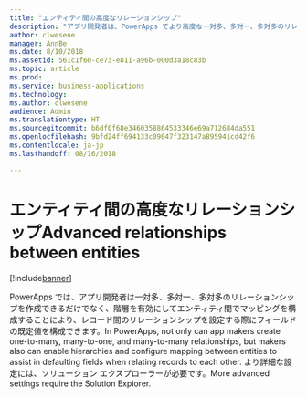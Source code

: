 ```yaml
---
title: "エンティティ間の高度なリレーションシップ"
description: "アプリ開発者は、PowerApps でより高度な一対多、多対一、多対多のリレーションシップを作成できます。"
author: clwesene
manager: AnnBe
ms.date: 8/10/2018
ms.assetid: 561c1f60-ce73-e811-a96b-000d3a18c83b
ms.topic: article
ms.prod: 
ms.service: business-applications
ms.technology: 
ms.author: clwesene
audience: Admin
ms.translationtype: HT
ms.sourcegitcommit: b6df0f68e3460358864533346e69a712684da551
ms.openlocfilehash: 9bfd24ff694133c09047f323147a895941cd42f6
ms.contentlocale: ja-jp
ms.lasthandoff: 08/16/2018

---
```

# <a name="advanced-relationships-between-entities"></a><span data-ttu-id="0f438-103">エンティティ間の高度なリレーションシップ</span><span class="sxs-lookup"><span data-stu-id="0f438-103">Advanced relationships between entities</span></span>


[!include[banner](../../includes/banner.md)]

<span data-ttu-id="0f438-104">PowerApps では、アプリ開発者は一対多、多対一、多対多のリレーションシップを作成できるだけでなく、階層を有効にしてエンティティ間でマッピングを構成することにより、レコード間のリレーションシップを設定する際にフィールドの既定値を構成できます。</span><span class="sxs-lookup"><span data-stu-id="0f438-104">In PowerApps, not only can app makers create one-to-many, many-to-one, and many-to-many relationships, but makers also can enable hierarchies and configure mapping between entities to assist in defaulting fields when relating records to each other.</span></span> <span data-ttu-id="0f438-105">より詳細な設定には、ソリューション エクスプローラーが必要です。</span><span class="sxs-lookup"><span data-stu-id="0f438-105">More advanced settings require the Solution Explorer.</span></span>

